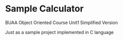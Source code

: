 # Sample Calculator

BUAA Object Oriented Course Unit1 Simplified Version

Just as a sample project implemented in C language

